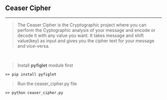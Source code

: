 ## Ceaser Cipher
***

> The Ceaser Cipher is the Cryptographic project where you can perform the Cyptographic analysis of your message and encode or decode it with any value you want. It takes message and shift value(key) as input and gives you the cipher text for your message and vice-versa.


<br>

> Install **pyfiglet** module first
```
>> pip install pyfiglet
```
> Run the ceaser_cipher.py file
```
>> python ceaser_cipher.py

```
